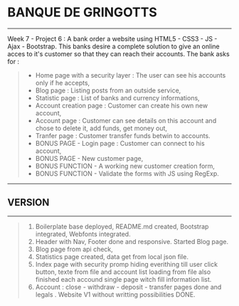 # BANQUE DE GRINGOTTS
-----
Week 7 - Project 6 : A bank order a website using HTML5 - CSS3 - JS - Ajax - Bootstrap. This banks desire a complete solution to give an online acces to it's customer so that they can reach their accounts. The bank asks for :
> - Home page with a security layer : The user can see his accounts only if he accepts,
> - Blog page : Listing posts from an outside service,
> - Statistic page : List of banks and currency informations,
> - Account creation page : Customer can create his own new account,
> - Account page : Customer can see details on this account and chose to delete it, add funds, get money out,
> - Tranfer page : Customer transfer funds betwin to accounts.
> - BONUS PAGE - Login page : Customer can connect to his account,
> - BONUS PAGE - New customer page,
> - BONUS FUNCTION - A working new customer creation form,
> - BONUS FUNCTION - Validate the forms with JS using RegExp.
-----

## VERSION
-----
> 1. Boilerplate base deployed, README.md created, Bootstrap integrated, Webfonts integrated.
> 2. Header with Nav, Footer done and responsive. Started Blog page.
> 3. Blog page from api check,
> 4. Statistics page created, data get from local json file.
> 5. Index page with security promp hiding everithing till user click button, texte from file and account list loading from file also finished each accound single page witch fill information list.
> 6. Account : close - withdraw - deposit - transfer pages done and legals . Website V1 without writting possibilities DONE.
